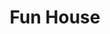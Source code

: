 ---
pid: mx160
title: Fun House
location_transcription: Malcolm X Park
coordinates: "[-75.224992899584, 39.952926482216]"
zipcode: '19104'
gen_neighborhood: West Philadelphia
neighborhood: University City,Belmont,Parkside,Powelton Village
outside_phl: 
age: '20'
age_range: 20-29
instagram: 
image_file_name: mx_160.jpg
proposal_transcription: Fountain that's also open to play in; Logan Park-esque
topic: Unknown
topic_summary: '0'
type: Fountain
keywords_other: Fountain
credit: 
image_labels: 
twitter: 
facebook: 
permalink: "/monuments/mx160/"
layout: item-page
---